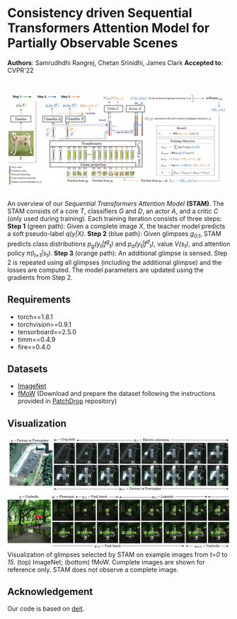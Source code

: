 # Consistency driven Sequential Transformers Attention Model for Partially Observable Scenes
**Authors**: Samrudhdhi Rangrej, Chetan Srinidhi, James Clark
**Accepted to**: CVPR'22
&nbsp;

&nbsp;

![architecture](./figures/architecture.png)
&nbsp;

An overview of our *Sequential Transformers Attention Model* **(STAM)**. The STAM consists of a core *T*, classifiers *G* and *D*, an actor *A*, and a critic *C* (only used during training). Each training iteration consists of three steps: **Step 1** (green path): Given a complete image *X*, the teacher model predicts a soft pseudo-label *q(y|X)*. **Step 2** (blue path): Given glimpses *g<sub>0:t</sub>*, STAM predicts class distributions *p<sub>g</sub>(y<sub>t</sub>|f<sup>g</sup><sub>t</sub>)* and *p<sub>d</sub>(y<sub>t</sub>|f<sup>d</sup><sub>t</sub>)*, value *V(s<sub>t</sub>)*, and attention policy *&pi;(l<sub>t+1</sub>|s<sub>t</sub>)*. **Step 3** (orange path): An additional glimpse is sensed. Step 2 is repeated using all glimpses (including the additional glimpse) and the losses are computed. The model parameters are updated using the gradients from Step 2.

## Requirements
* torch==1.8.1
* torchvision==0.9.1
* tensorboard==2.5.0
* timm==0.4.9
* fire==0.4.0

## Datasets
* [ImageNet](https://www.image-net.org/)
* [fMoW](https://github.com/fMoW/dataset) (Download and prepare the dataset following the instructions provided in [PatchDrop](https://github.com/ermongroup/PatchDrop) repository)

## Visualization
![fmow_visualization](./figures/fmow_visualization.png)
![imagenet_visualization](./figures/imagenet_visualization.png)
Visualization of glimpses selected by STAM on example images from *t=0* to *15*. (top) ImageNet; (bottom) fMoW. Complete images are shown for reference only. STAM does not observe a complete image.

## Acknowledgement
Our code is based on [deit](https://github.com/facebookresearch/deit).
